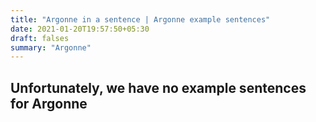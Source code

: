 ```yaml
---
title: "Argonne in a sentence | Argonne example sentences"
date: 2021-01-20T19:57:50+05:30
draft: falses
summary: "Argonne"
---
```

## Unfortunately, we have no example sentences for Argonne                 
